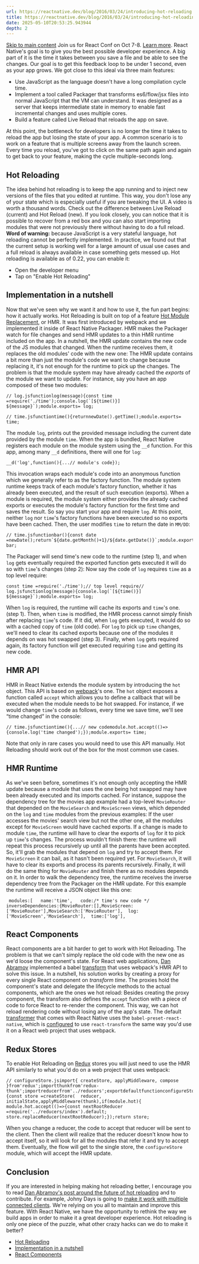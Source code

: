 ```yaml
---
url: https://reactnative.dev/blog/2016/03/24/introducing-hot-reloading
title: https://reactnative.dev/blog/2016/03/24/introducing-hot-reloading
date: 2025-05-10T20:53:25.943944
depth: 2
---
```


[Skip to main content](https://reactnative.dev/blog/2016/03/24/introducing-hot-reloading#__docusaurus_skipToContent_fallback)
Join us for React Conf on Oct 7-8. [Learn more](https://conf.react.dev).
React Native's goal is to give you the best possible developer experience. A big part of it is the time it takes between you save a file and be able to see the changes. Our goal is to get this feedback loop to be under 1 second, even as your app grows.
We got close to this ideal via three main features:
  * Use JavaScript as the language doesn't have a long compilation cycle time.
  * Implement a tool called Packager that transforms es6/flow/jsx files into normal JavaScript that the VM can understand. It was designed as a server that keeps intermediate state in memory to enable fast incremental changes and uses multiple cores.
  * Build a feature called Live Reload that reloads the app on save.


At this point, the bottleneck for developers is no longer the time it takes to reload the app but losing the state of your app. A common scenario is to work on a feature that is multiple screens away from the launch screen. Every time you reload, you've got to click on the same path again and again to get back to your feature, making the cycle multiple-seconds long.
## Hot Reloading[​](https://reactnative.dev/blog/2016/03/24/introducing-hot-reloading#hot-reloading "Direct link to Hot Reloading")
The idea behind hot reloading is to keep the app running and to inject new versions of the files that you edited at runtime. This way, you don't lose any of your state which is especially useful if you are tweaking the UI.
A video is worth a thousand words. Check out the difference between Live Reload (current) and Hot Reload (new).
If you look closely, you can notice that it is possible to recover from a red box and you can also start importing modules that were not previously there without having to do a full reload.
**Word of warning:** because JavaScript is a very stateful language, hot reloading cannot be perfectly implemented. In practice, we found out that the current setup is working well for a large amount of usual use cases and a full reload is always available in case something gets messed up.
Hot reloading is available as of 0.22, you can enable it:
  * Open the developer menu
  * Tap on "Enable Hot Reloading"


## Implementation in a nutshell[​](https://reactnative.dev/blog/2016/03/24/introducing-hot-reloading#implementation-in-a-nutshell "Direct link to Implementation in a nutshell")
Now that we've seen why we want it and how to use it, the fun part begins: how it actually works.
Hot Reloading is built on top of a feature [Hot Module Replacement](https://webpack.js.org/guides/hot-module-replacement/), or HMR. It was first introduced by webpack and we implemented it inside of React Native Packager. HMR makes the Packager watch for file changes and send HMR updates to a thin HMR runtime included on the app.
In a nutshell, the HMR update contains the new code of the JS modules that changed. When the runtime receives them, it replaces the old modules' code with the new one:
The HMR update contains a bit more than just the module's code we want to change because replacing it, it's not enough for the runtime to pick up the changes. The problem is that the module system may have already cached the _exports_ of the module we want to update. For instance, say you have an app composed of these two modules:
```
// log.jsfunctionlog(message){const time =require('./time');console.log(`[${time()}] ${message}`);module.exports= log;
```

```
// time.jsfunctiontime(){returnnewDate().getTime();module.exports= time;
```

The module `log`, prints out the provided message including the current date provided by the module `time`.
When the app is bundled, React Native registers each module on the module system using the `__d` function. For this app, among many `__d` definitions, there will one for `log`:
```
__d('log',function(){...// module's code});
```

This invocation wraps each module's code into an anonymous function which we generally refer to as the factory function. The module system runtime keeps track of each module's factory function, whether it has already been executed, and the result of such execution (exports). When a module is required, the module system either provides the already cached exports or executes the module's factory function for the first time and saves the result.
So say you start your app and require `log`. At this point, neither `log` nor `time`'s factory functions have been executed so no exports have been cached. Then, the user modifies `time` to return the date in `MM/DD`:
```
// time.jsfunctionbar(){const date =newDate();return`${date.getMonth()+1}/${date.getDate()}`;module.exports= bar;
```

The Packager will send time's new code to the runtime (step 1), and when `log` gets eventually required the exported function gets executed it will do so with `time`'s changes (step 2):
Now say the code of `log` requires `time` as a top level require:
```
const time =require('./time');// top level require// log.jsfunctionlog(message){console.log(`[${time()}] ${message}`);module.exports= log;
```

When `log` is required, the runtime will cache its exports and `time`'s one. (step 1). Then, when `time` is modified, the HMR process cannot simply finish after replacing `time`'s code. If it did, when `log` gets executed, it would do so with a cached copy of `time` (old code).
For `log` to pick up `time` changes, we'll need to clear its cached exports because one of the modules it depends on was hot swapped (step 3). Finally, when `log` gets required again, its factory function will get executed requiring `time` and getting its new code.
## HMR API[​](https://reactnative.dev/blog/2016/03/24/introducing-hot-reloading#hmr-api "Direct link to HMR API")
HMR in React Native extends the module system by introducing the `hot` object. This API is based on [webpack](https://webpack.github.io/hot-module-replacement.md)'s one. The `hot` object exposes a function called `accept` which allows you to define a callback that will be executed when the module needs to be hot swapped. For instance, if we would change `time`'s code as follows, every time we save time, we'll see “time changed” in the console:
```
// time.jsfunctiontime(){...// new codemodule.hot.accept(()=>{console.log('time changed');});module.exports= time;
```

Note that only in rare cases you would need to use this API manually. Hot Reloading should work out of the box for the most common use cases.
## HMR Runtime[​](https://reactnative.dev/blog/2016/03/24/introducing-hot-reloading#hmr-runtime "Direct link to HMR Runtime")
As we've seen before, sometimes it's not enough only accepting the HMR update because a module that uses the one being hot swapped may have been already executed and its imports cached. For instance, suppose the dependency tree for the movies app example had a top-level `MovieRouter` that depended on the `MovieSearch` and `MovieScreen` views, which depended on the `log` and `time` modules from the previous examples:
If the user accesses the movies' search view but not the other one, all the modules except for `MovieScreen` would have cached exports. If a change is made to module `time`, the runtime will have to clear the exports of `log` for it to pick up `time`'s changes. The process wouldn't finish there: the runtime will repeat this process recursively up until all the parents have been accepted. So, it'll grab the modules that depend on `log` and try to accept them. For `MovieScreen` it can bail, as it hasn't been required yet. For `MovieSearch`, it will have to clear its exports and process its parents recursively. Finally, it will do the same thing for `MovieRouter` and finish there as no modules depends on it.
In order to walk the dependency tree, the runtime receives the inverse dependency tree from the Packager on the HMR update. For this example the runtime will receive a JSON object like this one:
```
 modules:[   name:'time',   code:/* time's new code */ inverseDependencies:{MovieRouter:[],MovieScreen:['MovieRouter'],MovieSearch:['MovieRouter'],  log:['MovieScreen','MovieSearch'],  time:['log'],
```

## React Components[​](https://reactnative.dev/blog/2016/03/24/introducing-hot-reloading#react-components "Direct link to React Components")
React components are a bit harder to get to work with Hot Reloading. The problem is that we can't simply replace the old code with the new one as we'd loose the component's state. For React web applications, [Dan Abramov](https://twitter.com/dan_abramov) implemented a babel [transform](https://gaearon.github.io/react-hot-loader/) that uses webpack's HMR API to solve this issue. In a nutshell, his solution works by creating a proxy for every single React component on _transform time_. The proxies hold the component's state and delegate the lifecycle methods to the actual components, which are the ones we hot reload:
Besides creating the proxy component, the transform also defines the `accept` function with a piece of code to force React to re-render the component. This way, we can hot reload rendering code without losing any of the app's state.
The default [transformer](https://github.com/facebook/react-native/blob/master/packager/transformer.js#L92-L95) that comes with React Native uses the `babel-preset-react-native`, which is [configured](https://github.com/facebook/react-native/blob/master/babel-preset/configs/hmr.js#L24-L31) to use `react-transform` the same way you'd use it on a React web project that uses webpack.
## Redux Stores[​](https://reactnative.dev/blog/2016/03/24/introducing-hot-reloading#redux-stores "Direct link to Redux Stores")
To enable Hot Reloading on [Redux](https://redux.js.org/) stores you will just need to use the HMR API similarly to what you'd do on a web project that uses webpack:
```
// configureStore.jsimport{ createStore, applyMiddleware, compose }from'redux';importthunkfrom'redux-thunk';importreducerfrom'../reducers';exportdefaultfunctionconfigureStore(initialState){const store =createStore(  reducer,  initialState,applyMiddleware(thunk),if(module.hot){  module.hot.accept(()=>{const nextRootReducer =require('../reducers/index').default;   store.replaceReducer(nextRootReducer);});return store;
```

When you change a reducer, the code to accept that reducer will be sent to the client. Then the client will realize that the reducer doesn't know how to accept itself, so it will look for all the modules that refer it and try to accept them. Eventually, the flow will get to the single store, the `configureStore` module, which will accept the HMR update.
## Conclusion[​](https://reactnative.dev/blog/2016/03/24/introducing-hot-reloading#conclusion "Direct link to Conclusion")
If you are interested in helping making hot reloading better, I encourage you to read [Dan Abramov's post around the future of hot reloading](https://medium.com/@dan_abramov/hot-reloading-in-react-1140438583bf#.jmivpvmz4) and to contribute. For example, Johny Days is going to [make it work with multiple connected clients](https://github.com/facebook/react-native/pull/6179). We're relying on you all to maintain and improve this feature.
With React Native, we have the opportunity to rethink the way we build apps in order to make it a great developer experience. Hot reloading is only one piece of the puzzle, what other crazy hacks can we do to make it better?
  * [Hot Reloading](https://reactnative.dev/blog/2016/03/24/introducing-hot-reloading#hot-reloading)
  * [Implementation in a nutshell](https://reactnative.dev/blog/2016/03/24/introducing-hot-reloading#implementation-in-a-nutshell)
  * [React Components](https://reactnative.dev/blog/2016/03/24/introducing-hot-reloading#react-components)



